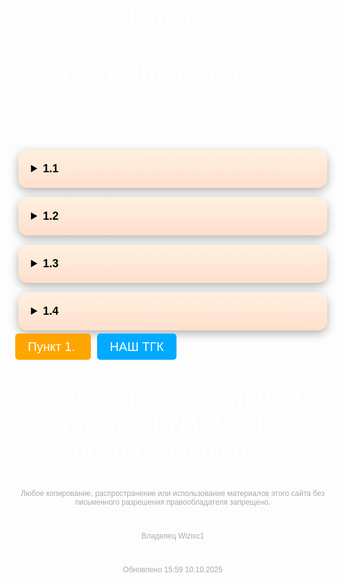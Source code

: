 <!DOCTYPE html>
<html lang="uk">
<head>
<link rel="icon" href="favicon.ico" type="image/x-icon">
  <meta charset="UTF-8">
  <title>ПРАВИЛА СЕРВЕРА LVIV RP </title>
  <meta name="viewport" content="width=device-width, initial-scale=1.0">
  <style>
    body {
      margin: 0;
      font-family: Arial, sans-serif;
      background: url(https://pbs.twimg.com/media/F8a5aqAXcAAMEAh.jpg:large) no-repeat center center fixed;
      background-size: cover;
      color: white;
    }

    .overlay {
      background: rgba(0, 0, 0, 0.6);
      padding: 40px 20px;
      min-height: 100vh;
    }

    h1 {
      font-size: 36px;
      margin-bottom: 10px;
      text-align: center;
    }

    h2 {
      font-size: 20px;
      color: #ccc;
      text-align: center;
    }

    .buttons {
      display: flex;
      justify-content: center;
      gap: 20px;
      margin: 20px 0;
    }

    .button {
      background-color: #444;
      padding: 10px 20px;
      border-radius: 8px;
      text-transform: uppercase;
      font-weight: bold;
      cursor: pointer;
    }

    details.card {
      background: linear-gradient(to bottom, #fff0e0, #ffe0cc);
      color: black;
      padding: 20px;
      width: 90%;
      max-width: 700px;
      border-radius: 15px;
      box-shadow: 0 5px 15px rgba(0,0,0,0.3);
      font-size: 16px;
      margin: 15px auto;
      cursor: pointer;
    }

    details.card summary {
      font-weight: bold;
      font-size: 18px;
      cursor: pointer;
    }

    details.card p {
      margin-top: 10px;
      font-weight: normal;
    }

    footer {
      margin-top: 40px;
      font-size: 12px;
      color: #aaa;
      text-align: center;
    }
  </style>
</head>
<body>
  <div class="overlay">
      <h1>Пункт 1.</h1>
    <h1>ПРАВИЛА СЕРВЕРА</h1>

    <div class="buttons">
      <div class="button" onclick="toggleInfo()">ІНФОРМАЦІЯ</div>
<div id="info-box" style="display:none; color:white; text-align:center; margin-top:20px;"><h2>Про сервер</h2><p>Наш RP сервер створено для реалістичної гри, дотримання правил та чесного спілкування.</p>
</div>

      <div class="button">RP ПРОЦЕС</div>
    </div>

  <details class="card"><summary>1.1 </summary><p>Оскорбления администрации и также игроков (мут 20мин)</p></details>
    <details class="card"><summary>1.2</summary><p>Распостронения читов, ПО и т.д (бан 1д)</p></details>
    <details class="card"><summary>1.3</summary><p>распостронение казино, рекламы и т.д (мут 40мин)</p></details>
    <details class="card"><summary>1.4</summary><p>Использевание багов (бан 4д)</p></details>


    
  <a href="https://ogur4ik12.github.io/serverrules02/" target="_blank" style="text-decoration: none; color: white; font-size: 20px; background-color: orange; padding: 10px 20px; border-radius: 5px; margin-right: 10px;">
   Пункт 1.
  </a>
  <a href="https://t.me/LVIV_EH" target="_blank" style="text-decoration: none; color: white; font-size: 20px; background-color: #00aaff; padding: 10px 20px; border-radius: 5px;">
    НАШ ТГК
  </a>
</div>


   <h1> © Зделано владельцом. Project_OLYMPUS. Все права защищены.</h1>
    <footer>Любое копирование, распространение или использование материалов этого сайта без письменного разрешения правообладателя запрещено.</footer>
       <footer>Владелец Wizixc1</footer>
           <footer>Обновлено 15:59 10.10.2025</footer>
